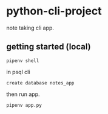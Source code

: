 # python-cli-project

note taking cli app.

## getting started (local)

```
pipenv shell
```

in psql cli

```
create database notes_app
```

then run app.

```
pipenv app.py
```
